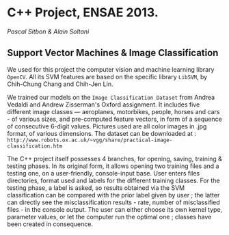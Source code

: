 # C++ Project, ENSAE 2013.
*Pascal Sitbon & Alain Soltani*

## Support Vector Machines & Image Classification

We used for this project the computer vision and machine learning library `OpenCV`. 
All its SVM features are based on the specific library `LibSVM`, by Chih-Chung Chang
and Chih-Jen Lin.

We trained our models on the `Image Classification Dataset` from Andrea Vedaldi and
Andrew Zisserman's Oxford assignment. It includes five different image classes — 
aeroplanes, motorbikes, people, horses and cars - of various sizes, and pre-computed
feature vectors, in form of a sequence of consecutive 6-digit values.
Pictures used are all color images in .jpg format, of various dimensions. 
The dataset can be downloaded at :
`http://www.robots.ox.ac.uk/~vgg/share/practical-image-classification.htm`

The C++ project itself possesses 4 branches, for opening, saving, training & 
testing phases. In its original form, it allows opening two training files and a
testing one, on a user-friendly, console-input base. User enters files directories,
format used and labels for the different training classes. For the testing phase, 
a label is asked, so results obtained via the SVM classification can be compared with 
the prior label given by user ; the latter can directly see the misclassification 
results - rate, number of misclassified files - in the console output. The user can 
either choose its own kernel type, parameter values, or let the computer run the 
optimal one ; classes have been created in consequence.